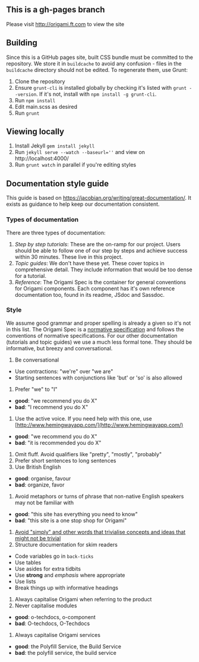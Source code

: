 ## This is a gh-pages branch

Please visit http://origami.ft.com to view the site

## Building

Since this is a GitHub pages site, built CSS bundle must be committed to the repository.  We store it in `buildcache` to avoid any confusion - files in the `buildcache` directory should not be edited.  To regenerate them, use Grunt:

1. Clone the repository
2. Ensure `grunt-cli` is installed globally by checking it's listed with `grunt --version`.  If it's not, install with `npm install -g grunt-cli`.
3. Run `npm install`
4. Edit main.scss as desired
5. Run `grunt`

## Viewing locally

1. Install Jekyll `gem install jekyll`
2. Run `jekyll serve --watch --baseurl=''` and view on http://localhost:4000/
3. Run `grunt watch` in parallel if you're editing styles

## Documentation style guide
This guide is based on https://jacobian.org/writing/great-documentation/. It exists as guidance to help keep our documentation consistent.

### Types of documentation
There are three types of documentation:

1. _Step by step tutorials_: These are the on-ramp for our project. Users should be able to follow one of our step by steps and achieve success within 30 minutes. These live in this project.
1. _Topic guides_: We don't have these yet. These cover topics in comprehensive detail. They include information that would be too dense for a tutorial.
1. _Reference_: The Origami Spec is the container for general conventions for Origami components. Each component has it's own reference documentation too, found in its readme, JSdoc and Sassdoc.

### Style
We assume good grammar and proper spelling is already a given so it's not in this list. The Origami Spec is a [normative specification](https://www.w3.org/TR/qaframe-spec/) and follows the conventions of normative specifications. For our other documentation (tutorials and topic guides) we use a much less formal tone. They should be informative, but breezy and conversational.

1. Be conversational
  - Use contractions: "we're" over "we are"
  - Starting sentences with conjunctions like 'but' or 'so' is also allowed
1. Prefer "we" to "I"
  - **good**: "we recommend you do X"
  - **bad**: "I recommend you do X"
1. Use the active voice. If you need help with this one, use [http://www.hemingwayapp.com/](http://www.hemingwayapp.com/)
  - **good**: "we recommend you do X"
  - **bad**: "it is recommended you do X"
1. Omit fluff. Avoid qualifiers like "pretty", "mostly", "probably"
1. Prefer short sentences to long sentences
1. Use British English
  - **good**: organise, favour
  - **bad**: organize, favor
1. Avoid metaphors or turns of phrase that non-native English speakers may not be familiar with
  - **good**: "this site has everything you need to know"
  - **bad**: "this site is a one stop shop for Origami"
1. [Avoid "simply" and other words that trivialise concepts and ideas that might not be trivial](https://css-tricks.com/words-avoid-educational-writing/)
1. Structure documentation for skim readers
  - Code variables go in `back-ticks`
  - Use tables
  - Use asides for extra tidbits
  - Use **strong** and _emphasis_ where appropriate
  - Use lists
  - Break things up with informative headings
1. Always capitalise Origami when referring to the product
1. Never capitalise modules
  - **good**: o-techdocs, o-component
  - **bad**: O-techdocs, O-Techdocs
1. Always capitalise Origami services
  - **good**: the Polyfill Service, the Build Service
  - **bad**: the polyfill service, the build service
